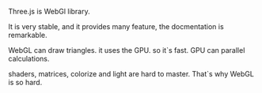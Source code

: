 Three.js is WebGl library.

It is very stable, and it provides many feature, the docmentation is remarkable.

WebGL can draw triangles. it uses the GPU. so it`s fast.
GPU can parallel calculations.

shaders, matrices, colorize and light are hard to master.
That`s why WebGL is so hard.
